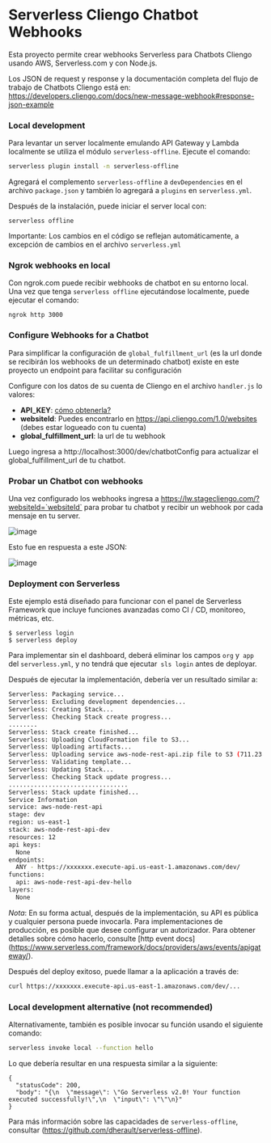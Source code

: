 <!--
title: 'AWS Simple HTTP Endpoint example in NodeJS'
description: 'This template demonstrates how to make a simple REST API with Node.js running on AWS Lambda and API Gateway using the traditional Serverless Framework.'
layout: Doc
framework: v2
platform: AWS
language: nodeJS
priority: 1
authorLink: 'https://github.com/serverless'
authorName: 'Serverless, inc.'
authorAvatar: 'https://avatars1.githubusercontent.com/u/13742415?s=200&v=4'
-->

# Serverless Cliengo Chatbot Webhooks

Esta proyecto permite crear webhooks Serverless para Chatbots Cliengo usando AWS, Serverless.com y con Node.js.

Los JSON de request y response y la documentación completa del flujo de trabajo de Chatbots Cliengo está en:
https://developers.cliengo.com/docs/new-message-webhook#response-json-example


### Local development

Para levantar un server localmente emulando API Gateway y Lambda localmente se utiliza el módulo `serverless-offline`. Ejecute el comando:

```bash
serverless plugin install -n serverless-offline
```

Agregará el complemento `serverless-offline` a `devDependencies` en el archivo `package.json` y también lo agregará a `plugins` en `serverless.yml`.

Después de la instalación, puede iniciar el server local con:

```
serverless offline
```


Importante: Los cambios en el código se reflejan automáticamente, a excepción de cambios en el archivo `serverless.yml`



### Ngrok webhooks en local

Con ngrok.com puede recibir webhooks de chatbot en su entorno local.
Una vez que tenga `serverless offline` ejecutándose localmente, puede ejecutar el comando:

```
ngrok http 3000
```

### Configure Webhooks for a Chatbot

Para simplificar la configuración de `global_fulfillment_url` (es la url donde se recibirán los webhooks de un determinado chatbot) existe en este proyecto un endpoint para facilitar su configuración

Configure con los datos de su cuenta de Cliengo en el archivo `handler.js` lo valores:
- **API_KEY**: [cómo obtenerla?](https://help.cliengo.com/hc/es/articles/1260801736410--C%C3%B3mo-obtener-la-API-KEY-de-Cliengo-)
- **websiteId**: Puedes encontrarlo en https://api.cliengo.com/1.0/websites (debes estar logueado con tu cuenta)
- **global_fulfillment_url**: la url de tu webhook


Luego ingresa a http://localhost:3000/dev/chatbotConfig para actualizar el global_fulfillment_url de tu chatbot.


### Probar un Chatbot con webhooks

Una vez configurado los webhooks ingresa a https://lw.stagecliengo.com/?websiteId=`websiteId` para probar tu chatbot y recibir un webhook por cada mensaje en tu server.

![image](https://user-images.githubusercontent.com/660790/130870131-b175fb40-2a42-458a-a5f5-9e1254e7d06e.png)

Esto fue en respuesta a este JSON:

![image](https://user-images.githubusercontent.com/660790/130870251-53d5979e-64a7-48f8-a14b-cc3f48a8ae3e.png)



### Deployment con Serverless

Este ejemplo está diseñado para funcionar con el panel de Serverless Framework que incluye funciones avanzadas como CI / CD, monitoreo, métricas, etc.

```
$ serverless login
$ serverless deploy
```

Para implementar sin el dashboard, deberá eliminar los campos `org` y` app` del `serverless.yml`, y no tendrá que ejecutar` sls login` antes de deployar.


Después de ejecutar la implementación, debería ver un resultado similar a:

```bash
Serverless: Packaging service...
Serverless: Excluding development dependencies...
Serverless: Creating Stack...
Serverless: Checking Stack create progress...
........
Serverless: Stack create finished...
Serverless: Uploading CloudFormation file to S3...
Serverless: Uploading artifacts...
Serverless: Uploading service aws-node-rest-api.zip file to S3 (711.23 KB)...
Serverless: Validating template...
Serverless: Updating Stack...
Serverless: Checking Stack update progress...
.................................
Serverless: Stack update finished...
Service Information
service: aws-node-rest-api
stage: dev
region: us-east-1
stack: aws-node-rest-api-dev
resources: 12
api keys:
  None
endpoints:
  ANY - https://xxxxxxx.execute-api.us-east-1.amazonaws.com/dev/
functions:
  api: aws-node-rest-api-dev-hello
layers:
  None
```

_Nota_: En su forma actual, después de la implementación, su API es pública y cualquier persona puede invocarla. Para implementaciones de producción, es posible que desee configurar un autorizador. Para obtener detalles sobre cómo hacerlo, consulte [http event docs] (https://www.serverless.com/framework/docs/providers/aws/events/apigateway/).

Después del deploy exitoso, puede llamar a la aplicación a través de:

```bash
curl https://xxxxxxx.execute-api.us-east-1.amazonaws.com/dev/...
```


### Local development alternative (not recommended)

Alternativamente, también es posible invocar su función usando el siguiente comando:

```bash
serverless invoke local --function hello
```

Lo que debería resultar en una respuesta similar a la siguiente:

```
{
  "statusCode": 200,
  "body": "{\n  \"message\": \"Go Serverless v2.0! Your function executed successfully!\",\n  \"input\": \"\"\n}"
}
```

Para más información sobre las capacidades de `serverless-offline`, consultar (https://github.com/dherault/serverless-offline).
